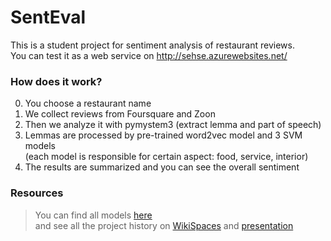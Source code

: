 # SentEval

This is a student project for sentiment analysis of restaurant reviews.<br>
You can test it as a web service on http://sehse.azurewebsites.net/<br>

### How does it work?

0. You choose a restaurant name
1. We collect reviews from Foursquare and Zoon
2. Then we analyze it with pymystem3 (extract lemma and part of speech)
3. Lemmas are processed by pre-trained word2vec model and 3 SVM models <br>(each model is responsible for certain aspect: food, service, interior)
4. The results are summarized and you can see the overall sentiment

### Resources
> You can find all models [here](https://drive.google.com/folderview?id=0BwRU-58YQiIiTnA5OHFOOW1rVTA&usp=sharing)<br>
> and see all the project history on [WikiSpaces](https://hsecompling.wikispaces.com/-/SentiEval/SentiEval/?responseToken=0ea6eaf455f3f11f6009e44546715e099) and [presentation](https://www.hse.ru/data/2015/04/15/1094819508/%D0%BF%D1%80%D0%B5%D0%B7%D0%B5%D0%BD%D1%82%D0%B0%D1%86%D0%B8%D1%8F%20Senteval%20.pdf)